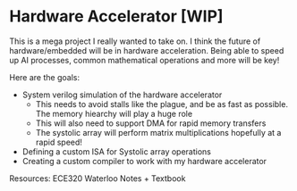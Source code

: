 # Hardware Accelerator [WIP]

This is a mega project I really wanted to take on. I think the future of hardware/embedded will be in hardware acceleration.
Being able to speed up AI processes, common mathematical operations and more will be key!

Here are the goals:
- System verilog simulation of the hardware accelerator
  - This needs to avoid stalls like the plague, and be as fast as possible. The memory hiearchy will play a huge role
  - This will also need to support DMA for rapid memory transfers
  - The systolic array will perform matrix multiplications hopefully at a rapid speed!
- Defining a custom ISA for Systolic array operations
- Creating a custom compiler to work with my hardware accelerator

Resources:
ECE320 Waterloo Notes + Textbook
